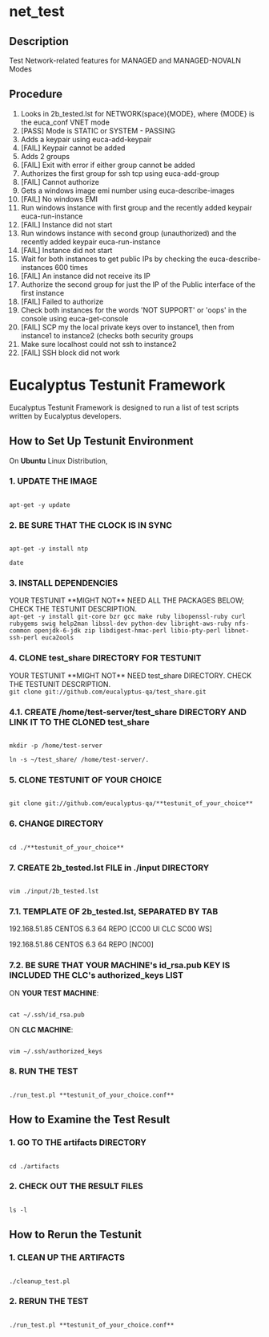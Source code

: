 net_test
========

## Description

Test Network-related features for MANAGED and MANAGED-NOVALN Modes

## Procedure

1. Looks in 2b_tested.lst for NETWORK(space){MODE}, where {MODE} is the euca_conf VNET mode
2. [PASS] Mode is STATIC or SYSTEM - PASSING
3. Adds a keypair using euca-add-keypair
4. [FAIL] Keypair cannot be added
5. Adds 2 groups
6. [FAIL] Exit with error if either group cannot be added
7. Authorizes the first group for ssh tcp using euca-add-group
8. [FAIL] Cannot authorize
9. Gets a windows image emi number using euca-describe-images
10. [FAIL] No windows EMI
11. Run windows instance with first group and the recently added keypair euca-run-instance
12. [FAIL] Instance did not start
13. Run windows instance with second group (unauthorized) and the recently added keypair euca-run-instance
14. [FAIL] Instance did not start
15. Wait for both instances to get public IPs by checking the euca-describe-instances 600 times
16. [FAIL] An instance did not receive its IP
17. Authorize the second group for just the IP of the Public interface of the first instance
18. [FAIL] Failed to authorize
19. Check both instances for the words 'NOT SUPPORT' or 'oops' in the console using euca-get-console
20. [FAIL] SCP my the local private keys over to instance1, then from instance1 to instance2 (checks both security groups
21. Make sure localhost could not ssh to instance2
22. [FAIL] SSH block did not work



# Eucalyptus Testunit Framework

Eucalyptus Testunit Framework is designed to run a list of test scripts written by Eucalyptus developers.



## How to Set Up Testunit Environment

On **Ubuntu** Linux Distribution,

### 1. UPDATE THE IMAGE

<code>
apt-get -y update
</code>

### 2. BE SURE THAT THE CLOCK IS IN SYNC

<code>
apt-get -y install ntp
</code>

<code>
date
</code>

### 3. INSTALL DEPENDENCIES
<note>
YOUR TESTUNIT **MIGHT NOT** NEED ALL THE PACKAGES BELOW; CHECK THE TESTUNIT DESCRIPTION.
</note>

<code>
apt-get -y install git-core bzr gcc make ruby libopenssl-ruby curl rubygems swig help2man libssl-dev python-dev libright-aws-ruby nfs-common openjdk-6-jdk zip libdigest-hmac-perl libio-pty-perl libnet-ssh-perl euca2ools
</code>

### 4. CLONE test_share DIRECTORY FOR TESTUNIT
<note>
YOUR TESTUNIT **MIGHT NOT** NEED test_share DIRECTORY. CHECK THE TESTUNIT DESCRIPTION.
</note>

<code>
git clone git://github.com/eucalyptus-qa/test_share.git
</code>

### 4.1. CREATE /home/test-server/test_share DIRECTORY AND LINK IT TO THE CLONED test_share

<code>
mkdir -p /home/test-server
</code>

<code>
ln -s ~/test_share/ /home/test-server/.
</code>

### 5. CLONE TESTUNIT OF YOUR CHOICE

<code>
git clone git://github.com/eucalyptus-qa/**testunit_of_your_choice**
</code>

### 6. CHANGE DIRECTORY

<code>
cd ./**testunit_of_your_choice**
</code>

### 7. CREATE 2b_tested.lst FILE in ./input DIRECTORY

<code>
vim ./input/2b_tested.lst
</code>

### 7.1. TEMPLATE OF 2b_tested.lst, SEPARATED BY TAB

<sample>
192.168.51.85	CENTOS	6.3	64	REPO	[CC00 UI CLC SC00 WS]

192.168.51.86	CENTOS	6.3	64	REPO	[NC00]
</sample>

### 7.2. BE SURE THAT YOUR MACHINE's id_rsa.pub KEY IS INCLUDED THE CLC's authorized_keys LIST

ON **YOUR TEST MACHINE**:

<code>
cat ~/.ssh/id_rsa.pub
</code>

ON **CLC MACHINE**:

<code>
vim ~/.ssh/authorized_keys
</code>

### 8. RUN THE TEST

<code>
./run_test.pl **testunit_of_your_choice.conf**
</code>


## How to Examine the Test Result

### 1. GO TO THE artifacts DIRECTORY

<code>
cd ./artifacts
</code>

### 2. CHECK OUT THE RESULT FILES

<code>
ls -l
</code>


## How to Rerun the Testunit

### 1. CLEAN UP THE ARTIFACTS

<code>
./cleanup_test.pl
</code>

### 2. RERUN THE TEST

<code>
./run_test.pl **testunit_of_your_choice.conf**
</code>


